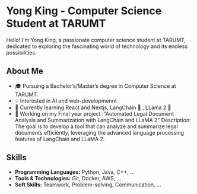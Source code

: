 # Yong King - Computer Science Student at TARUMT

Hello! I'm Yong King, a passionate computer science student at TARUMT, dedicated to exploring the fascinating world of technology and its endless possibilities.

## About Me

- 🎓 Pursuing a Bachelor’s/Master’s degree in Computer Science at TARUMT.
- 💡 Interested in AI and web-developmennt
- 🌱 Currently learning React and Nextjs, LangChain 🦜 , LLama 2 🦙
- 🚀 Working on my Final year project :"Automated Legal Document Analysis and Summarization with LangChain and LLaMA 2"
Description: The goal is to develop a tool that can analyze and summarize legal documents efficiently, leveraging the advanced language processing features of LangChain and LLaMA 2.

## Skills

- **Programming Languages:** Python, Java, C++, ...
- **Tools & Technologies:** Git, Docker, AWS, ...
- **Soft Skills:** Teamwork, Problem-solving, Communication, ...
